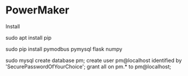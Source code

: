 # PowerMaker

Install

sudo apt install pip

sudo pip install pymodbus pymysql flask numpy

sudo mysql 
create database pm;
create user pm@localhost identified by 'SecurePasswordOfYourChoice';
grant all on pm.* to pm@localhost;

